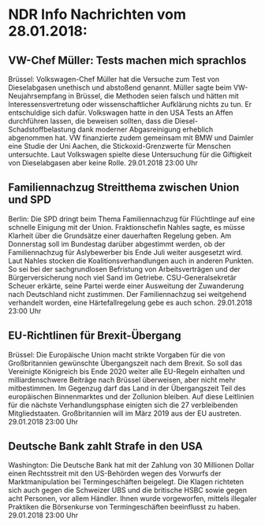 # NDR Info Nachrichten vom 28.01.2018:


## VW-Chef Müller: Tests machen mich sprachlos
Brüssel:		Volkswagen-Chef Müller hat die Versuche zum Test von Dieselabgasen unethisch und abstoßend genannt. Müller sagte beim VW-Neujahrsempfang in Brüssel, die Methoden seien falsch und hätten mit Interessensvertretung oder wissenschaftlicher Aufklärung nichts zu tun. Er entschuldige sich dafür. Volkswagen hatte in den USA Tests an Affen durchführen lassen, die beweisen sollten, dass die Diesel-Schadstoffbelastung dank moderner Abgasreinigung erheblich abgenommen hat. VW finanzierte zudem gemeinsam mit BMW und Daimler eine Studie der Uni Aachen, die Stickoxid-Grenzwerte für Menschen untersuchte. Laut Volkswagen spielte diese Untersuchung für die Giftigkeit von Dieselabgasen aber keine Rolle. 29.01.2018 23:00 Uhr 

## Familiennachzug Streitthema zwischen Union und SPD
Berlin: Die SPD dringt beim Thema Familiennachzug für Flüchtlinge auf eine schnelle Einigung mit der Union. Fraktionschefin Nahles sagte, es müsse Klarheit über die Grundsätze einer dauerhaften Regelung geben. Am Donnerstag soll im Bundestag darüber abgestimmt werden, ob der Familiennachzug für Aslybewerber bis Ende Juli weiter ausgesetzt wird. Laut Nahles stocken die Koalitionsverhandlungen auch in anderen Punkten. So sei bei der sachgrundlosen Befristung von Arbeitsverträgen und der Bürgerversicherung noch viel Sand im Getriebe. CSU-Generalsekretär Scheuer erkärte, seine Partei werde einer Ausweitung der Zuwanderung nach Deutschland nicht zustimmen. Der Familiennachzug sei weitgehend verhandelt worden, eine Härtefallregelung gebe es auch schon. 29.01.2018 23:00 Uhr 

## EU-Richtlinen für Brexit-Übergang
Brüssel: Die Europäische Union macht strikte Vorgaben für die von Großbritannien gewünschte Übergangszeit nach dem Brexit. So soll das Vereinigte Königreich bis Ende 2020 weiter alle EU-Regeln einhalten und milliardenschwere Beiträge nach Brüssel überweisen, aber nicht mehr mitbestimmen. Im Gegenzug darf das Land in der Übergangszeit Teil des europäischen Binnenmarktes und der Zollunion bleiben. Auf diese Leitlinien für die nächste Verhandlungsphase einigten sich die 27 verbleibenden Mitgliedstaaten. Großbritannien will im März 2019 aus der EU austreten. 29.01.2018 23:00 Uhr 

## Deutsche Bank zahlt Strafe in den USA
Washington: Die Deutsche Bank hat mit der Zahlung von 30 Millionen Dollar einen Rechtsstreit mit den US-Behörden wegen des Vorwurfs der Marktmanipulation bei Termingeschäften beigelegt. Die Klagen richteten sich auch gegen die Schweizer UBS und die britische HSBC sowie gegen acht Personen, vor allem Händler. Ihnen wurde vorgeworfen, mittels illegaler Praktiken die Börsenkurse von Termingeschäften beeinflusst zu haben. 29.01.2018 23:00 Uhr 
